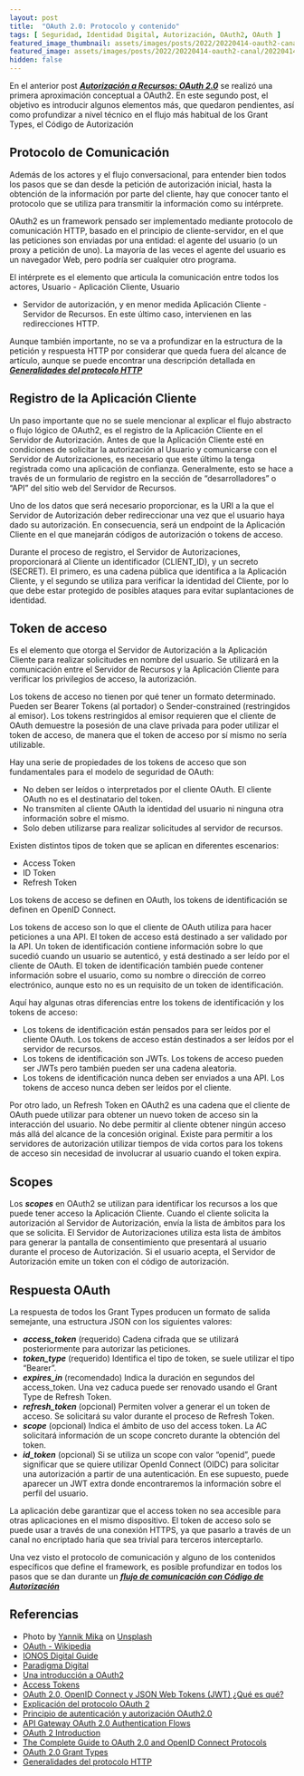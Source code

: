 ```yaml
---
layout: post
title:  "OAuth 2.0: Protocolo y contenido"
tags: [ Seguridad, Identidad Digital, Autorización, OAuth2, OAuth ]
featured_image_thumbnail: assets/images/posts/2022/20220414-oauth2-canal/20220414-oauth2-protocolo-thumbnail.jpg
featured_image: assets/images/posts/2022/20220414-oauth2-canal/20220414-oauth2-protocolo.jpg
hidden: false
---
```


En el anterior post ***[Autorización a Recursos: OAuth 2.0](./oauth2)*** se realizó una primera aproximación conceptual
a OAuth2. En este segundo post, el objetivo es introducir algunos elementos más, que quedaron pendientes, así como
profundizar a nivel técnico en el flujo más habitual de los Grant Types, el Código de Autorización

## Protocolo de Comunicación

Además de los actores y el flujo conversacional, para entender bien todos los pasos que se dan desde la petición de
autorización inicial, hasta la obtención de la información por parte del cliente, hay que conocer tanto el protocolo que
se utiliza para transmitir la información como su intérprete.

OAuth2 es un framework pensado ser implementado mediante protocolo de comunicación HTTP, basado en el principio de
cliente-servidor, en el que las peticiones son enviadas por una entidad: el agente del usuario (o un proxy a petición de
uno). La
mayoría de las veces el agente del usuario es un navegador Web, pero podría ser cualquier otro programa.

El intérprete es el elemento que articula la comunicación entre todos los actores, Usuario - Aplicación Cliente, Usuario

- Servidor de autorización, y en menor medida Aplicación Cliente - Servidor de Recursos. En este último caso,
  intervienen en las redirecciones HTTP.

Aunque también importante, no se va a profundizar en la estructura de la petición y respuesta HTTP por considerar que
queda fuera del alcance de artículo, aunque se puede encontrar una descripción detallada
en ***[Generalidades del protocolo HTTP](https://developer.mozilla.org/es/docs/Web/HTTP/Overview)***

## Registro de la Aplicación Cliente

Un paso importante que no se suele mencionar al explicar el flujo abstracto o flujo lógico de OAuth2, es el registro de
la Aplicación Cliente en el Servidor de Autorización. Antes de que la Aplicación Cliente esté en condiciones de
solicitar la autorización al Usuario y comunicarse con el Servidor de Autorizaciones, es necesario que este último la
tenga registrada como una aplicación de confianza. Generalmente, esto se hace a través de un formulario de registro en
la sección de “desarrolladores” o “API” del sitio web del Servidor de Recursos.

Uno de los datos que será necesario proporcionar, es la URI a la que el Servidor de Autorización deber redireccionar una
vez que el usuario haya dado su autorización. En consecuencia, será un endpoint de la Aplicación Cliente en el que
manejarán códigos de
autorización o tokens de acceso.

Durante el proceso de registro, el Servidor de Autorizaciones, proporcionará al Cliente un identificador (CLIENT_ID), y
un secreto (SECRET). El primero, es una cadena pública que identifica a la Aplicación Cliente, y el segundo se utiliza
para verificar la identidad del Cliente, por lo que debe estar protegido de posibles ataques para evitar suplantaciones
de identidad.

## Token de acceso

Es el elemento que otorga el Servidor de Autorización a la Aplicación Cliente para realizar solicitudes en nombre del
usuario. Se utilizará en la comunicación entre el Servidor de Recursos y la Aplicación Cliente para verificar los
privilegios de acceso, la autorización.

Los tokens de acceso no tienen por qué tener un formato determinado. Pueden ser Bearer Tokens (al portador) o
Sender-constrained (restringidos al emisor). Los tokens restringidos al emisor requieren que el cliente de OAuth
demuestre la posesión de una clave privada para poder utilizar el token de acceso, de manera que el token de acceso por
sí mismo no sería utilizable.

Hay una serie de propiedades de los tokens de acceso que son fundamentales para el modelo de seguridad de OAuth:

* No deben ser leídos o interpretados por el cliente OAuth. El cliente OAuth no es el destinatario del token.
* No transmiten al cliente OAuth la identidad del usuario ni ninguna otra información sobre el mismo.
* Solo deben utilizarse para realizar solicitudes al servidor de recursos.

Existen distintos tipos de token que se aplican en diferentes escenarios:

* Access Token
* ID Token
* Refresh Token

Los tokens de acceso se definen en OAuth, los tokens de identificación se definen en OpenID Connect.

Los tokens de acceso son lo que el cliente de OAuth utiliza para hacer peticiones a una API. El token de acceso está
destinado a ser validado por la API. Un token de identificación contiene información sobre lo que sucedió cuando un
usuario se autenticó, y está destinado a ser leído por el cliente de OAuth. El token de identificación también puede
contener información sobre el usuario, como su nombre o dirección de correo electrónico, aunque esto no es un requisito
de un token de identificación.

Aquí hay algunas otras diferencias entre los tokens de identificación y los tokens de acceso:

* Los tokens de identificación están pensados para ser leídos por el cliente OAuth. Los tokens de acceso están
  destinados a ser leídos por el servidor de recursos.
* Los tokens de identificación son JWTs. Los tokens de acceso pueden ser JWTs pero también pueden ser una cadena
  aleatoria.
* Los tokens de identificación nunca deben ser enviados a una API. Los tokens de acceso nunca deben ser leídos por el
  cliente.

Por otro lado, un Refresh Token en OAuth2 es una cadena que el cliente de OAuth puede utilizar para obtener un nuevo
token de acceso sin la interacción del usuario. No debe permitir al cliente obtener ningún acceso más allá del alcance
de la concesión original. Existe para permitir a los servidores de autorización utilizar tiempos de vida cortos para los
tokens de acceso sin necesidad de involucrar al usuario cuando el token expira.

## Scopes

Los ***scopes*** en OAuth2 se utilizan para identificar los recursos a los que puede tener acceso la Aplicación Cliente.
Cuando el cliente solicita la autorización al Servidor de Autorización, envía la lista de ámbitos para los que se
solicita. El Servidor de Autorizaciones utiliza esta lista de ámbitos para generar la pantalla de consentimiento que
presentará al usuario durante el proceso de Autorización. Si el usuario acepta, el Servidor de Autorización emite un
token con el código de autorización.

## Respuesta OAuth

La respuesta de todos los Grant Types producen un formato de salida semejante, una estructura JSON con los siguientes
valores:

* ***access_token*** (requerido) Cadena cifrada que se utilizará posteriormente para autorizar las peticiones.
* ***token_type*** (requerido) Identifica el tipo de token, se suele utilizar el tipo “Bearer”.
* ***expires_in*** (recomendado) Indica la duración en segundos del access_token. Una vez caduca puede ser renovado
  usando el Grant Type de Refresh Token.
* ***refresh_token*** (opcional) Permiten volver a generar el un token de acceso. Se solicitará su valor durante el
  proceso de Refresh Token.
* ***scope*** (opcional) Indica el ámbito de uso del access token. La AC solicitará información de un scope concreto
  durante la obtención del token.
* ***id_token*** (opcional) Si se utiliza un scope con valor “openid”, puede significar que se quiere utilizar OpenId
  Connect (OIDC) para solicitar una autorización a partir de una autenticación. En ese supuesto, puede aparecer un JWT
  extra donde encontraremos la información sobre el perfil del usuario.

La aplicación debe garantizar que el access token no sea accesible para otras aplicaciones en el mismo dispositivo. El
token de acceso solo se puede usar a través de una conexión HTTPS, ya que pasarlo a través de un canal no encriptado
haría que sea trivial para terceros interceptarlo.

Una vez visto el protocolo de comunicación y alguno de los contenidos específicos que define el framework, es posible
profundizar en todos los pasos que se dan durante
un ***[flujo de comunicación con Código de Autorización](./oauth2-codigo-autorizacion)***

## Referencias

* Photo by [Yannik Mika](https://unsplash.com/@yannikm) on [Unsplash](https://unsplash.com/)
* [OAuth - Wikipedia](https://es.wikipedia.org/wiki/OAuth)
* [IONOS Digital Guide](https://www.ionos.es/digitalguide/servidores/seguridad/oauth-y-su-version-oauth2/)
* [Paradigma Digital](https://www.paradigmadigital.com/dev/oauth-2-0-equilibrio-y-usabilidad-en-la-securizacion-de-apis/)
* [Una introducción a OAuth2](https://www.digitalocean.com/community/tutorials/una-introduccion-a-oauth-2-es)
* [Access Tokens](https://www.oauth.com/oauth2-servers/access-tokens/)
* [OAuth 2.0, OpenID Connect y JSON Web Tokens (JWT) ¿Qué es qué?](https://www.returngis.net/2019/04/oauth-2-0-openid-connect-y-json-web-tokens-jwt-que-es-que/)
* [Explicación del protocolo OAuth 2](https://programacionymas.com/blog/protocolo-oauth-2)
* [Principio de autenticación y autorización OAuth2.0](https://programmerclick.com/article/31691178110/)
* [API Gateway OAuth 2.0 Authentication Flows](https://docs.oracle.com/cd/E39820_01/doc.11121/gateway_docs/content/oauth_flows.html)
* [OAuth 2 Introduction](https://www.techgeeknext.com/spring-boot-security/oauth2-introduction)
* [The Complete Guide to OAuth 2.0 and OpenID Connect Protocols](https://betterprogramming.pub/the-complete-guide-to-oauth-2-0-and-openid-connect-protocols-35ebc1cbc11a)
* [OAuth 2.0 Grant Types](https://www.developerro.com/2019/03/19/oauth-authentication-grant-types/)
* [Generalidades del protocolo HTTP](https://developer.mozilla.org/es/docs/Web/HTTP/Overview)